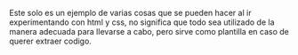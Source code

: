 Este solo es un ejemplo de varias cosas que se pueden hacer al ir experimentando con html y css, no significa que todo sea utilizado de la manera adecuada para llevarse a cabo, pero sirve como plantilla en caso de querer extraer codigo.
